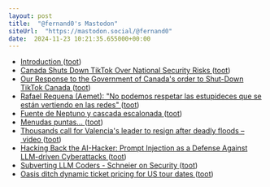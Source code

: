 ```yaml
---
layout: post
title:  "@fernand0's Mastodon"
siteUrl:  "https://mastodon.social/@fernand0"
date:  2024-11-23 10:21:35.655000+00:00
---
```

*  [Introduction ](https://cactus.chat/docs/getting-started/introduction) ([toot](https://mastodon.social/@fernand0/113531767727939678))
*  [Canada Shuts Down TikTok Over National Security Risks ](https://www.forbes.com/sites/larsdaniel/2024/11/09/canada-shuts-down-tiktok-over-national-security-risks) ([toot](https://mastodon.social/@fernand0/113531578082962301))
*  [Our Response to the Government of Canada's order to Shut-Down TikTok Canada ](https://newsroom.tiktok.com/en-ca/our-response-to-canadas-order-to-shut-down-tiktok-canada-c) ([toot](https://mastodon.social/@fernand0/113530538792060053))
*  [Rafael Requena (Aemet): "No podemos respetar las estupideces que se están vertiendo en las redes" ](https://www.elperiodicodearagon.com/aragon/2024/11/10/rafael-requena-aemet-respetar-estupideces-111543123.htm) ([toot](https://mastodon.social/@fernand0/113529867505924034))
*  [Fuente de Neptuno y cascada escalonada ](https://www.flickr.com/photos/fernand0/54148874778) ([toot](https://mastodon.social/@fernand0/113529842731756211))
*  [Menudas puntas… ](https://avecesunafoto.wordpress.com/2024/11/22/menudas-puntas) ([toot](https://mastodon.social/@fernand0/113527994801130192))
*  [Thousands call for Valencia's leader to resign after deadly floods – video ](https://www.theguardian.com/world/video/2024/nov/09/thousands-call-for-valencias-leader-to-resign-after-deadly-floods-vide) ([toot](https://mastodon.social/@fernand0/113527969074878277))
*  [Hacking Back the AI-Hacker: Prompt Injection as a Defense Against LLM-driven Cyberattacks ](https://arxiv.org/abs/2410.2091) ([toot](https://mastodon.social/@fernand0/113527689502842146))
*  [Subverting LLM Coders - Schneier on Security ](https://www.schneier.com/blog/archives/2024/11/subverting-llm-coders.htm) ([toot](https://mastodon.social/@fernand0/113527614726077673))
*  [Oasis ditch dynamic ticket pricing for US tour dates ](https://www.bbc.com/news/articles/cj04y6y0316) ([toot](https://mastodon.social/@fernand0/113527348610844047))
